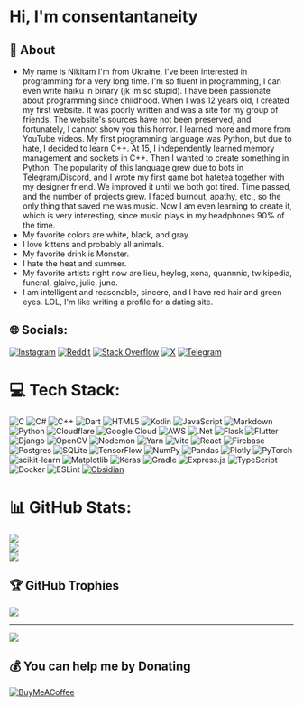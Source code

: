 # Hi, I'm consentantaneity

## 🐥 About

- My name is Nikitam I'm from Ukraine, I've been interested in programming for a very long time. I'm so fluent in programming, I can even write haiku in binary (jk im so stupid). I have been passionate about programming since childhood. When I was 12 years old, I created my first website. It was poorly written and was a site for my group of friends. The website's sources have not been preserved, and fortunately, I cannot show you this horror. I learned more and more from YouTube videos. My first programming language was Python, but due to hate, I decided to learn C++. At 15, I independently learned memory management and sockets in C++. Then I wanted to create something in Python. The popularity of this language grew due to bots in Telegram/Discord, and I wrote my first game bot hatetea together with my designer friend. We improved it until we both got tired. Time passed, and the number of projects grew. I faced burnout, apathy, etc., so the only thing that saved me was music. Now I am even learning to create it, which is very interesting, since music plays in my headphones 90% of the time.
- My favorite colors are white, black, and gray. 
- I love kittens and probably all animals. 
- My favorite drink is Monster.
- I hate the heat and summer. 
- My favorite artists right now are lieu, heylog, xona, quannnic, twikipedia, funeral, glaive, julie, juno. 
- I am intelligent and reasonable, sincere, and I have red hair and green eyes. LOL, I'm like writing a profile for a dating site.

## 🌐 Socials:
[![Instagram](https://img.shields.io/badge/Instagram-%23E4405F.svg?logo=Instagram&logoColor=white)](https://instagram.com/consentantaneityy) [![Reddit](https://img.shields.io/badge/Reddit-%23FF4500.svg?logo=Reddit&logoColor=white)](https://reddit.com/user/tantaneity) [![Stack Overflow](https://img.shields.io/badge/-Stackoverflow-FE7A16?logo=stack-overflow&logoColor=white)](https://stackoverflow.com/users/18911964) [![X](https://img.shields.io/badge/X-black.svg?logo=X&logoColor=white)](https://x.com/consentantan) [![Telegram](https://img.shields.io/badge/Telegram-2CA5E0?logo=telegram&logoColor=white)](https://t.me/consentantaneity)

# 💻 Tech Stack:
![C](https://img.shields.io/badge/c-%2300599C.svg?style=plastic&logo=c&logoColor=white) ![C#](https://img.shields.io/badge/c%23-%23239120.svg?style=plastic&logo=csharp&logoColor=white) ![C++](https://img.shields.io/badge/c++-%2300599C.svg?style=plastic&logo=c%2B%2B&logoColor=white) ![Dart](https://img.shields.io/badge/dart-%230175C2.svg?style=plastic&logo=dart&logoColor=white) ![HTML5](https://img.shields.io/badge/html5-%23E34F26.svg?style=plastic&logo=html5&logoColor=white) ![Kotlin](https://img.shields.io/badge/kotlin-%237F52FF.svg?style=plastic&logo=kotlin&logoColor=white) ![JavaScript](https://img.shields.io/badge/javascript-%23323330.svg?style=plastic&logo=javascript&logoColor=%23F7DF1E) ![Markdown](https://img.shields.io/badge/markdown-%23000000.svg?style=plastic&logo=markdown&logoColor=white) ![Python](https://img.shields.io/badge/python-3670A0?style=plastic&logo=python&logoColor=ffdd54) ![Cloudflare](https://img.shields.io/badge/Cloudflare-F38020?style=plastic&logo=Cloudflare&logoColor=white) ![Google Cloud](https://img.shields.io/badge/GoogleCloud-%234285F4.svg?style=plastic&logo=google-cloud&logoColor=white) ![AWS](https://img.shields.io/badge/AWS-%23FF9900.svg?style=plastic&logo=amazon-aws&logoColor=white) ![.Net](https://img.shields.io/badge/.NET-5C2D91?style=plastic&logo=.net&logoColor=white) ![Flask](https://img.shields.io/badge/flask-%23000.svg?style=plastic&logo=flask&logoColor=white) ![Flutter](https://img.shields.io/badge/Flutter-%2302569B.svg?style=plastic&logo=Flutter&logoColor=white) ![Django](https://img.shields.io/badge/django-%23092E20.svg?style=plastic&logo=django&logoColor=white)  ![OpenCV](https://img.shields.io/badge/opencv-%23white.svg?style=plastic&logo=opencv&logoColor=white) ![Nodemon](https://img.shields.io/badge/NODEMON-%23323330.svg?style=plastic&logo=nodemon&logoColor=%BBDEAD) ![Yarn](https://img.shields.io/badge/yarn-%232C8EBB.svg?style=plastic&logo=yarn&logoColor=white) ![Vite](https://img.shields.io/badge/vite-%23646CFF.svg?style=plastic&logo=vite&logoColor=white) ![React](https://img.shields.io/badge/react-%2320232a.svg?style=plastic&logo=react&logoColor=%2361DAFB) ![Firebase](https://img.shields.io/badge/firebase-a08021?style=plastic&logo=firebase&logoColor=ffcd34) ![Postgres](https://img.shields.io/badge/postgres-%23316192.svg?style=plastic&logo=postgresql&logoColor=white) ![SQLite](https://img.shields.io/badge/sqlite-%2307405e.svg?style=plastic&logo=sqlite&logoColor=white) ![TensorFlow](https://img.shields.io/badge/TensorFlow-%23FF6F00.svg?style=plastic&logo=TensorFlow&logoColor=white) ![NumPy](https://img.shields.io/badge/numpy-%23013243.svg?style=plastic&logo=numpy&logoColor=white) ![Pandas](https://img.shields.io/badge/pandas-%23150458.svg?style=plastic&logo=pandas&logoColor=white) ![Plotly](https://img.shields.io/badge/Plotly-%233F4F75.svg?style=plastic&logo=plotly&logoColor=white) ![PyTorch](https://img.shields.io/badge/PyTorch-%23EE4C2C.svg?style=plastic&logo=PyTorch&logoColor=white) ![scikit-learn](https://img.shields.io/badge/scikit--learn-%23F7931E.svg?style=plastic&logo=scikit-learn&logoColor=white) ![Matplotlib](https://img.shields.io/badge/Matplotlib-%23ffffff.svg?style=plastic&logo=Matplotlib&logoColor=black) ![Keras](https://img.shields.io/badge/Keras-%23D00000.svg?style=plastic&logo=Keras&logoColor=white) ![Gradle](https://img.shields.io/badge/Gradle-02303A.svg?style=plastic&logo=Gradle&logoColor=white) ![Express.js](https://img.shields.io/badge/express.js-%23404d59.svg?style=plastic&logo=express&logoColor=%2361DAFB) ![TypeScript](https://img.shields.io/badge/typescript-%23007ACC.svg?style=plastic&logo=typescript&logoColor=white) ![Docker](https://img.shields.io/badge/docker-%230db7ed.svg?style=plastic&logo=docker&logoColor=white) ![ESLint](https://img.shields.io/badge/ESLint-4B3263?style=plastic&logo=eslint&logoColor=white) [![Obsidian](https://img.shields.io/badge/Obsidian-483699?style=plastic&logo=obsidian&logoColor=white)](https://obsidian.md/)
# 📊 GitHub Stats:
![](https://github-readme-stats.vercel.app/api?username=tantaneity&theme=rose&hide_border=true&include_all_commits=false&count_private=true)<br/>
![](https://github-readme-streak-stats.herokuapp.com/?user=tantaneity&theme=rose&hide_border=true)<br/>
![](https://github-readme-stats.vercel.app/api/top-langs/?username=tantaneity&theme=rose&hide_border=true&include_all_commits=false&count_private=true&layout=compact)

## 🏆 GitHub Trophies
![](https://github-profile-trophy.vercel.app/?username=tantaneity&theme=rose&no-frame=false&no-bg=false&margin-w=4)

---
[![](https://visitcount.itsvg.in/api?id=tantaneity&icon=2&color=10)](https://visitcount.itsvg.in)

  ## 💰 You can help me by Donating
  [![BuyMeACoffee](https://img.shields.io/badge/Buy%20Me%20a%20Coffee-ffdd00?style=for-the-badge&logo=buy-me-a-coffee&logoColor=black)](https://buymeacoffee.com/https://www.buymeacoffee.com/consentantan) 

